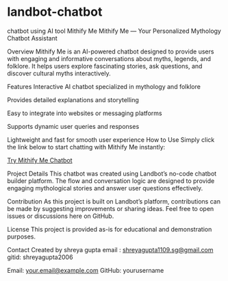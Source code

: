 # landbot-chatbot
chatbot using AI tool 
Mithify Me
Mithify Me — Your Personalized Mythology Chatbot Assistant

Overview
Mithify Me is an AI-powered chatbot designed to provide users with engaging and informative conversations about myths, legends, and folklore. It helps users explore fascinating stories, ask questions, and discover cultural myths interactively.

Features
Interactive AI chatbot specialized in mythology and folklore

Provides detailed explanations and storytelling

Easy to integrate into websites or messaging platforms

Supports dynamic user queries and responses

Lightweight and fast for smooth user experience
How to Use
Simply click the link below to start chatting with Mithify Me instantly:

[Try Mithify Me Chatbot](https://landbot.online/v3/H-3082020-16WYHSX8WGHM6F1I/index.html)

Project Details
This chatbot was created using Landbot’s no-code chatbot builder platform. The flow and conversation logic are designed to provide engaging mythological stories and answer user questions effectively.

Contribution
As this project is built on Landbot’s platform, contributions can be made by suggesting improvements or sharing ideas. Feel free to open issues or discussions here on GitHub.

License
This project is provided as-is for educational and demonstration purposes.

Contact
Created by shreya gupta
email : shreyagupta1109.sg@gmail.com
gitid: shreyagupta2006

Email: your.email@example.com
GitHub: yourusername
